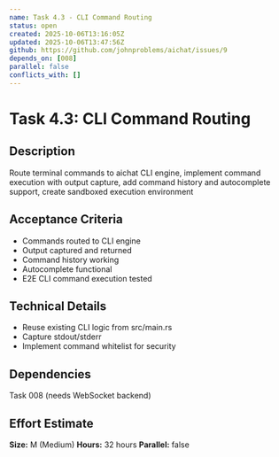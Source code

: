 ```yaml
---
name: Task 4.3 - CLI Command Routing
status: open
created: 2025-10-06T13:16:05Z
updated: 2025-10-06T13:47:56Z
github: https://github.com/johnproblems/aichat/issues/9
depends_on: [008]
parallel: false
conflicts_with: []
---
```


# Task 4.3: CLI Command Routing

## Description
Route terminal commands to aichat CLI engine, implement command execution with output capture, add command history and autocomplete support, create sandboxed execution environment

## Acceptance Criteria
- Commands routed to CLI engine
- Output captured and returned
- Command history working
- Autocomplete functional
- E2E CLI command execution tested

## Technical Details
- Reuse existing CLI logic from src/main.rs
- Capture stdout/stderr
- Implement command whitelist for security

## Dependencies
Task 008 (needs WebSocket backend)

## Effort Estimate
**Size:** M (Medium)
**Hours:** 32 hours
**Parallel:** false
